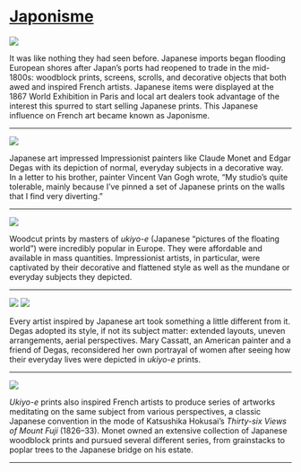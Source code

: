 # [Japonisme](http://artsmia.github.io/griot/#/stories/1160)

![](http://cdn.dx.artsmia.org/thumbs/tn_null.jpg)

It was like nothing they had seen before. Japanese imports began flooding European shores after Japan’s ports had reopened to trade in the mid-1800s: woodblock prints, screens, scrolls, and decorative objects that both awed and inspired French artists. Japanese items were displayed at the 1867 World Exhibition in Paris and local art dealers took advantage of the interest this spurred to start selling Japanese prints. This Japanese influence on French art became known as Japonisme. 

---

![](http://cdn.dx.artsmia.org/thumbs/tn_null.jpg)

Japanese art impressed Impressionist painters like Claude Monet and Edgar Degas with its depiction of normal, everyday subjects in a decorative way. In a letter to his brother, painter Vincent Van Gogh wrote, “My studio’s quite tolerable, mainly because I’ve pinned a set of Japanese prints on the walls that I find very diverting.” 

---

![](http://cdn.dx.artsmia.org/thumbs/tn_null.jpg)

Woodcut prints by masters of *ukiyo-e* (Japanese “pictures of the floating world”) were incredibly popular in Europe. They were affordable and available in mass quantities. Impressionist artists, in particular, were captivated by their decorative and flattened style as well as the mundane or everyday subjects they depicted.

---

![](http://cdn.dx.artsmia.org/thumbs/tn_null.jpg)
![](http://cdn.dx.artsmia.org/thumbs/tn_.jpg)

Every artist inspired by Japanese art took something a little different from it. Degas adopted its style, if not its subject matter: extended layouts, uneven arrangements, aerial perspectives. Mary Cassatt, an American painter and a friend of Degas, reconsidered her own portrayal of women after seeing how their everyday lives were depicted in *ukiyo-e* prints.

---

![](http://cdn.dx.artsmia.org/thumbs/tn_mia_49356a.jpg)

*Ukiyo-e* prints also inspired French artists to produce series of artworks meditating on the same subject from various perspectives, a classic Japanese convention in the mode of Katsushika Hokusai’s *Thirty-six Views of Mount Fuji* (1826–33). Monet owned an extensive collection of Japanese woodblock prints and pursued several different series, from grainstacks to poplar trees to the Japanese bridge on his estate.

---
